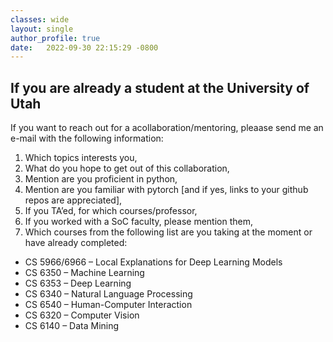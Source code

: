 ```yaml
---
classes: wide
layout: single
author_profile: true
date:   2022-09-30 22:15:29 -0800
---
```


## If you are already a student at the University of Utah 

If you want to reach out for a acollaboration/mentoring, pleaase send me an e-mail with the following information: 

1. Which topics interests you,  
2. What do you hope to get out of this collaboration, 
3. Mention are you proficient in python,  
4. Mention are you familiar with pytorch [and if yes, links to your github repos are appreciated], 
5. If you TA’ed, for which courses/professor, 
6. If you worked with a SoC faculty, please mention them, 
7. Which courses from the following list are you taking at the moment or have already completed: 

* CS 5966/6966 – Local Explanations for Deep Learning Models                       
* CS 6350 – Machine Learning                        
* CS 6353 – Deep Learning                       
* CS 6340 – Natural Language Processing                       
* CS 6540 – Human-Computer Interaction                       
* CS 6320 – Computer Vision                       
* CS 6140 – Data Mining                       



